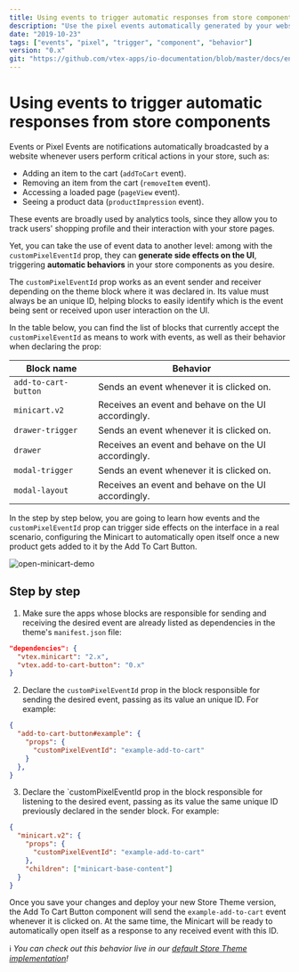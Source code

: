 ```yaml
---
title: Using events to trigger automatic responses from store components
description: "Use the pixel events automatically generated by your website to trigger desired behaviors in your store components."
date: "2019-10-23"
tags: ["events", "pixel", "trigger", "component", "behavior"]
version: "0.x"
git: "https://github.com/vtex-apps/io-documentation/blob/master/docs/en/Recipes/templates/using-events-to-trigger-automatic-responses-from-store-components.md"
---
```


# Using events to trigger automatic responses from store components

Events or Pixel Events are notifications automatically broadcasted by a website whenever users perform critical actions in your store, such as:

- Adding an item to the cart (`addToCart` event). 
- Removing an item from the cart (`removeItem` event).
- Accessing a loaded page (`pageView` event).
- Seeing a product data (`productImpression` event).

These events are broadly used by analytics tools, since they allow you to track users' shopping profile and their interaction with your store pages.

Yet, you can take the use of event data to another level: among with the `customPixelEventId` prop, they can **generate side effects on the UI**, triggering **automatic behaviors** in your store components as you desire.

The `customPixelEventId` prop works as an event sender and receiver depending on the theme block where it was declared in. Its value must always be an unique ID, helping blocks to easily identify which is the event being sent or received upon user interaction on the UI.

In the table below, you can find the list of blocks that currently accept the `customPixelEventId` as means to work with events, as well as their behavior when declaring the prop:

| Block name | Behavior | 
| ---------- | --------- | 
| `add-to-cart-button` | Sends an event whenever it is clicked on. |
| `minicart.v2` | Receives an event and behave on the UI accordingly. |
| `drawer-trigger` | Sends an event whenever it is clicked on. | 
| `drawer` | Receives an event and behave on the UI accordingly. |
| `modal-trigger` | Sends an event whenever it is clicked on. |
| `modal-layout` | Receives an event and behave on the UI accordingly. |

In the step by step below, you are going to learn how events and the `customPixelEventId` prop can trigger side effects on the interface in a real scenario, configuring the Minicart to automatically open itself once a new product gets added to it by the Add To Cart Button.

![open-minicart-demo](https://user-images.githubusercontent.com/52087100/97001261-787b3d00-150e-11eb-8ba5-071eb4991990.gif)

## Step by step

1. Make sure the apps whose blocks are responsible for sending and receiving the desired event are already listed as dependencies in the theme's `manifest.json` file: 

```json
"dependencies": {
  "vtex.minicart": "2.x",
  "vtex.add-to-cart-button": "0.x"
}
```

2. Declare the `customPixelEventId` prop in the block responsible for sending the desired event, passing as its value an unique ID. For example:

```json
{
  "add-to-cart-button#example": {
    "props": {
      "customPixelEventId": "example-add-to-cart"
    }
  },
}
```   

3. Declare the `customPixelEventId prop in the block responsible for listening to the desired event, passing as its value the same unique ID previously declared in the sender block. For example:

```json
{
  "minicart.v2": {
    "props": {
      "customPixelEventId": "example-add-to-cart"
    },
    "children": ["minicart-base-content"]
  }
}
```

Once you save your changes and deploy your new Store Theme version, the Add To Cart Button component will send the `example-add-to-cart` event whenever it is clicked on. At the same time, the Minicart will be ready to automatically open itself as a response to any received event with this ID.  

:information_source: *You can check out this behavior live in our [default Store Theme implementation](https://storetheme.vtex.com)!*
